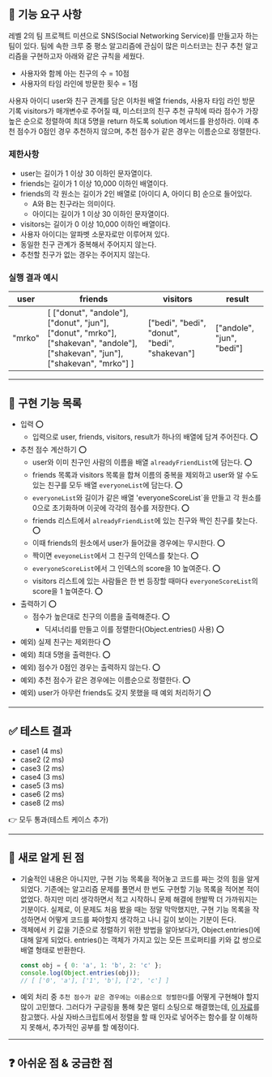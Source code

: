 ## 🚀 기능 요구 사항

레벨 2의 팀 프로젝트 미션으로 SNS(Social Networking Service)를 만들고자 하는 팀이 있다. 팀에 속한 크루 중 평소 알고리즘에 관심이 많은 미스터코는 친구 추천 알고리즘을 구현하고자 아래와 같은 규칙을 세웠다.
- 사용자와 함께 아는 친구의 수 = 10점 
- 사용자의 타임 라인에 방문한 횟수 = 1점

사용자 아이디 user와 친구 관계를 담은 이차원 배열 friends, 사용자 타임 라인 방문 기록 visitors가 매개변수로 주어질 때, 미스터코의 친구 추천 규칙에 따라 점수가 가장 높은 순으로 정렬하여 최대 5명을 return 하도록 solution 메서드를 완성하라. 이때 추천 점수가 0점인 경우 추천하지 않으며, 추천 점수가 같은 경우는 이름순으로 정렬한다.

### 제한사항

- user는 길이가 1 이상 30 이하인 문자열이다.
- friends는 길이가 1 이상 10,000 이하인 배열이다.
- friends의 각 원소는 길이가 2인 배열로 [아이디 A, 아이디 B] 순으로 들어있다.
  - A와 B는 친구라는 의미이다.
  - 아이디는 길이가 1 이상 30 이하인 문자열이다.
- visitors는 길이가 0 이상 10,000 이하인 배열이다.
- 사용자 아이디는 알파벳 소문자로만 이루어져 있다.
- 동일한 친구 관계가 중복해서 주어지지 않는다.
- 추천할 친구가 없는 경우는 주어지지 않는다.

### 실행 결과 예시

| user   | friends                                                                                                                         | visitors                                      | result                    |
| ------ | ------------------------------------------------------------------------------------------------------------------------------- | --------------------------------------------- | ------------------------- |
| "mrko" | [ ["donut", "andole"], ["donut", "jun"], ["donut", "mrko"], ["shakevan", "andole"], ["shakevan", "jun"], ["shakevan", "mrko"] ] | ["bedi", "bedi", "donut", "bedi", "shakevan"] | ["andole", "jun", "bedi"] |


---
## 🛒 구현 기능 목록
- 입력 ⭕
  - 입력으로 user, friends, visitors, result가 하나의 배열에 담겨 주어진다. ⭕
- 추천 점수 계산하기 ⭕
  - user와 이미 친구인 사람의 이름을 배열 `alreadyFriendList`에 담는다. ⭕
  - friends 목록과 visitors 목록을 합쳐 이름의 중복을 제외하고 user와 알 수도 있는 친구를 모두 배열 `everyoneList`에 담는다. ⭕
  - `everyoneList`와 길이가 같은 배열 'everyoneScoreList`을 만들고 각 원소를 0으로 초기화하며 이곳에 각각의 점수를 저장한다. ⭕
  - friends 리스트에서 `alreadyFriendList`에 있는 친구와 짝인 친구를 찾는다. ⭕
  - 이때 friends의 원소에서 user가 들어갔을 경우에는 무시한다. ⭕
  - 짝이면 `eveyoneList`에서 그 친구의 인덱스를 찾는다. ⭕
  - `everyoneScoreList`에서 그 인덱스의 score을 10 높여준다. ⭕
  - visitors 리스트에 있는 사람들은 한 번 등장할 때마다 `everyoneScoreList`의 score을 1 높여준다. ⭕
- 출력하기 ⭕
  - 점수가 높은대로 친구의 이름을 출력해준다. ⭕ 
    - 딕셔너리를 만들고 이를 정렬한다(Object.entries() 사용) ⭕
- 예외) 실제 친구는 제외한다 ⭕
- 예외) 최대 5명을 출력한다. ⭕
- 예외) 점수가 0점인 경우는 출력하지 않는다. ⭕
- 예외) 추천 점수가 같은 경우에는 이름순으로 정렬한다. ⭕
- 예외) user가 아무런 friends도 갖지 못했을 때 예외 처리하기 ⭕



---
## ✅ 테스트 결과
- case1 (4 ms)
- case2 (2 ms)
- case3 (2 ms)
- case4 (3 ms)
- case5 (3 ms)
- case6 (2 ms)
- case8 (2 ms)

👉 모두 통과(테스트 케이스 추가)

---

## 💎 새로 알게 된 점
- 기술적인 내용은 아니지만, 구현 기능 목록을 적어놓고 코드를 짜는 것의 힘을 알게 되었다. 기존에는 알고리즘 문제를 풀면서 한 번도 구현할 기능 목록을 적어본 적이 없었다. 하지만 미리 생각하면서 적고 시작하니 문제 해결에 한발짝 더 가까워지는 기분이다. 실제로, 이 문제도 처음 봤을 때는 정말 막막했지만, 구현 기능 목록을 작성하면서 어떻게 코드를 짜야할지 생각하고 나니 길이 보이는 기분이 든다.
- 객체에서 키 값을 기준으로 정렬하기 위한 방법을 알아보다가, Object.entries()에 대해 알게 되었다. entries()는 객체가 가지고 있는 모든 프로퍼티를 키와 값 쌍으로 배열 형태로 반환한다.
  ```javascript
  const obj = { 0: 'a', 1: 'b', 2: 'c' };
  console.log(Object.entries(obj)); 
  // [ ['0', 'a'], ['1', 'b'], ['2', 'c'] ]
  ```
- 예외 처리 중 `추천 점수가 같은 경우에는 이름순으로 정렬한다`를 어떻게 구현해야 할지 많이 고민했다. 그러다가 구글링을 통해 찾은 멀티 소팅으로 해결했는데, <a href='https://cyberx.tistory.com/16'>이  자료</a>를 참고했다. 사실 자바스크립트에서 정렬을 할 때 인자로 넣어주는 함수를 잘 이해하지 못해서, 추가적인 공부를 할 예정이다. 

---

## ❓ 아쉬운 점 & 궁금한 점